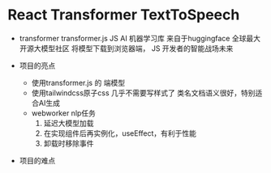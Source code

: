 # React Transformer TextToSpeech

- transformer
    transformer.js JS AI 机器学习库
    来自于huggingface 全球最大开源大模型社区
    将模型下载到浏览器端， JS 开发者的智能战场未来

- 项目的亮点    
    - 使用transformer.js 的 端模型
    - 使用tailwindcss原子css 几乎不需要写样式了
        类名文档语义很好，特别适合AI生成
    - webworker nlp任务
        1. 延迟大模型加载
        2. 在实现组件后再实例化，useEffect，有利于性能
        3. 卸载时移除事件
- 项目的难点    